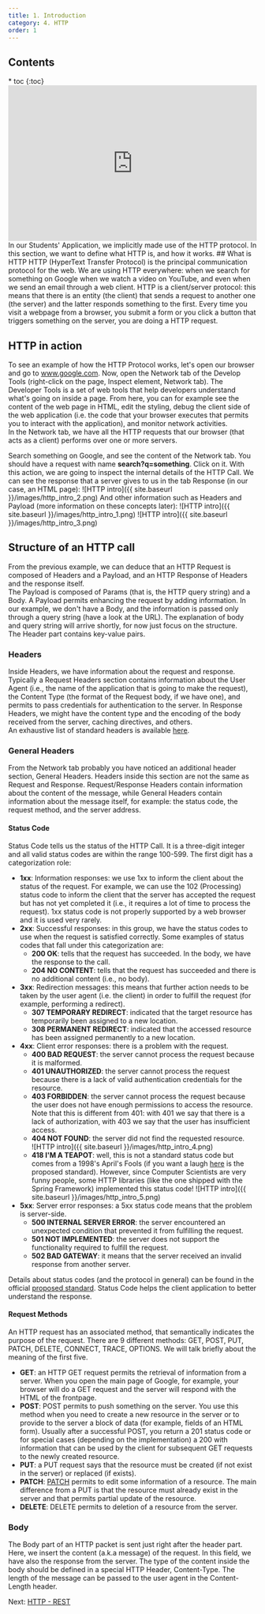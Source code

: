 ```yaml
---
title: 1. Introduction
category: 4. HTTP
order: 1
---
```

<h2>Contents</h2>
* toc
{:toc}
<iframe width="100%" height="315" src="https://www.youtube.com/embed/3aCuXUzYrac?si=UX0Fq34XZaYoMBBl" title="YouTube video player" frameborder="0" allow="accelerometer; autoplay; clipboard-write; encrypted-media; gyroscope; picture-in-picture; web-share" allowfullscreen></iframe>
In our Students' Application, we implicitly made use of the HTTP protocol. In this section, we want to define what HTTP is, and how it works.  
## What is HTTP
HTTP (HyperText Transfer Protocol) is the principal communication protocol for the web. We are using HTTP everywhere: when we search for something on Google when we watch a video on YouTube, and even when we send an email through a web client.  
HTTP is a client/server protocol: this means that there is an entity (the client) that sends a request to another one (the server) and the latter responds something to the first. Every time you visit a webpage from a browser, you submit a form or you click a button that triggers something on the server, you are doing a HTTP request.

## HTTP in action
To see an example of how the HTTP Protocol works, let's open our browser and go to <a href="https://www.google.com">www.google.com</a>. Now, open the Network tab of the Develop Tools (right-click on the page, Inspect element, Network tab). The Developer Tools is a set of web tools that help developers understand what's going on inside a page. From here, you can for example see the content of the web page in HTML, edit the styling, debug the client side of the web application (i.e. the code that your browser executes that permits you to interact with the application), and monitor network activities.  
In the Network tab, we have all the HTTP requests that our browser (that acts as a client) performs over one or more servers.  

Search something on Google, and see the content of the Network tab. You should have a request with name **search?q=something**. Click on it.
With this action, we are going to inspect the internal details of the HTTP Call. We can see the response that a server gives to us in the tab Response (in our case, an HTML page):
![HTTP intro]({{ site.baseurl }}/images/http_intro_2.png)
And other information such as Headers and Payload (more information on these concepts later):
![HTTP intro]({{ site.baseurl }}/images/http_intro_1.png)
![HTTP intro]({{ site.baseurl }}/images/http_intro_3.png)

## Structure of an HTTP call
From the previous example, we can deduce that an HTTP Request is composed of Headers and a Payload, and an HTTP Response of Headers and the response itself.  
The Payload is composed of Params (that is, the HTTP query string) and a Body. A Payload permits enhancing the request by adding information. In our example, we don't have a Body, and the information is passed only through a query string (have a look at the URL). The explanation of body and query string will arrive shortly, for now just focus on the structure.  
The Header part contains key-value pairs.
### Headers
Inside Headers, we have information about the request and response. Typically a Request Headers section contains information about the User Agent (i.e., the name of the application that is going to make the request), the Content Type (the format of the Request body, if we have one), and permits to pass credentials for authentication to the server. 
In Response Headers, we might have the content type and the encoding of the body received from the server, caching directives, and others.  
An exhaustive list of standard headers is available <a href="https://developer.mozilla.org/en-US/docs/Web/HTTP/Headers">here</a>. 
### General Headers
From the Network tab probably you have noticed an additional header section, General Headers. Headers inside this section are not the same as Request and Response. Request/Response Headers contain information about the content of the message, while General Headers contain information about the message itself, for example: the status code, the request method, and the server address.  
#### Status Code
Status Code tells us the status of the HTTP Call. It is a three-digit integer and all valid status codes are within the range 100-599.  The first digit has a categorization role:
- **1xx**: Information responses: we use 1xx to inform the client about the status of the request. For example, we can use the 102 (Processing) status code to inform the client that the server has accepted the request but has not yet completed it (i.e., it requires a lot of time to process the request). 1xx status code is not properly supported by a web browser and it is used very rarely. 
- **2xx**: Successful responses: in this group, we have the status codes to use when the request is satisfied correctly. Some examples of status codes that fall under this categorization are:
    - **200 OK**: tells that the request has succeeded. In the body, we have the response to the call.
    - **204 NO CONTENT**: tells that the request has succeeded and there is no additional content (i.e., no body).
- **3xx**: Redirection messages: this means that further action needs to be taken by the user agent (i.e. the client) in order to fulfill the request (for example, performing a redirect).  
    - **307 TEMPORARY REDIRECT**: indicated that the target resource has temporarily been assigned to a new location.
    - **308 PERMANENT REDIRECT**: indicated that the accessed resource has been assigned permanently to a new location.
- **4xx**: Client error responses: there is a problem with the request.
    - **400 BAD REQUEST**: the server cannot process the request because it is malformed.
    - **401 UNAUTHORIZED**: the server cannot process the request because there is a lack of valid authentication credentials for the resource.
    - **403 FORBIDDEN**: the server cannot process the request because the user does not have enough permissions to access the resource. Note that this is different from 401: with 401 we say that there is a lack of authorization, with 403 we say that the user has insufficient access.
    - **404 NOT FOUND**: the server did not find the requested resource.  
    ![HTTP intro]({{ site.baseurl }}/images/http_intro_4.png)
    - **418 I'M A TEAPOT**: well, this is not a standard status code but comes from a 1998's April's Fools (if you want a laugh <a href="https://datatracker.ietf.org/doc/html/rfc2324">here</a> is the proposed standard). However, since Computer Scientists are very funny people, some HTTP libraries (like the one shipped with the Spring Framework) implemented this status code!
    ![HTTP intro]({{ site.baseurl }}/images/http_intro_5.png)
- **5xx**: Server error responses: a 5xx status code means that the problem is server-side.
    - **500 INTERNAL SERVER ERROR**: the server encountered an unexpected condition that prevented it from fulfilling the request.
    - **501 NOT IMPLEMENTED**: the server does not support the functionality required to fulfill the request.
    - **502 BAD GATEWAY**: it means that the server received an invalid response from another server.  

Details about status codes (and the protocol in general) can be found in the official <a href="https://datatracker.ietf.org/doc/html/rfc7231">proposed standard</a>. Status Code helps the client application to better understand the response. 
#### Request Methods
An HTTP request has an associated method, that semantically indicates the purpose of the request. There are 9 different methods: GET, POST, PUT, PATCH, DELETE, CONNECT, TRACE, OPTIONS. We will talk briefly about the meaning of the first five.
- **GET**: an HTTP GET request permits the retrieval of information from a server. When you open the main page of Google, for example, your browser will do a GET request and the server will respond with the HTML of the frontpage.
- **POST**: POST permits to push something on the server. You use this method when you need to create a new resource in the server or to provide to the server a block of data (for example, fields of an HTML form). Usually after a successful POST, you return a 201 status code or for special cases (depending on the implementation) a 200 with information that can be used by the client for subsequent GET requests to the newly created resource.
- **PUT**: a PUT request says that the resource must be created (if not exist in the server) or replaced (if exists).
- **PATCH**: <a href="https://datatracker.ietf.org/doc/html/rfc5789">PATCH</a> permits to edit some information of a resource. The main difference from a PUT is that the resource must already exist in the server and that permits partial update of the resource.
- **DELETE**: DELETE permits to deletion of a resource from the server.

### Body
The Body part of an HTTP packet is sent just right after the header part. Here, we insert the content (a.k.a message) of the request. In this field, we have also the response from the server. The type of the content inside the body should be defined in a special HTTP Header, Content-Type. The length of the message can be passed to the user agent in the Content-Length header.  
<div>
Next: <a href="/SoftwareArchitecture/http/rest">HTTP - REST</a> 
</div>